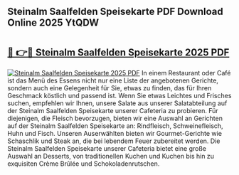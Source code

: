 ## Steinalm Saalfelden Speisekarte PDF Download Online 2025 YtQDW

# <h2><a href="http://gc5oaw.nevu.top/?p=Steinalm+Saalfelden+Speisekarte">🔗 👉🔴 Steinalm Saalfelden Speisekarte 2025 PDF</a></h2>

[![Steinalm Saalfelden Speisekarte 2025 PDF](https://i.imgur.com/dBaPXMq.png)](http://gc5oaw.nevu.top/?p=Steinalm+Saalfelden+Speisekarte)
In einem Restaurant oder Café ist das Menü des Essens nicht nur eine Liste der angebotenen Gerichte, sondern auch eine Gelegenheit für Sie, etwas zu finden, das für Ihren Geschmack köstlich und passend ist. Wenn Sie etwas Leichtes und Frisches suchen, empfehlen wir Ihnen, unsere Salate aus unserer Salatabteilung auf der Steinalm Saalfelden Speisekarte unserer Cafeteria zu probieren. Für diejenigen, die Fleisch bevorzugen, bieten wir eine Auswahl an Gerichten auf der Steinalm Saalfelden Speisekarte an: Rindfleisch, Schweinefleisch, Huhn und Fisch. Unseren Auserwählten bieten wir Gourmet-Gerichte wie Schaschlik und Steak an, die bei lebendem Feuer zubereitet werden. Die Steinalm Saalfelden Speisekarte unserer Cafeteria bietet eine große Auswahl an Desserts, von traditionellen Kuchen und Kuchen bis hin zu exquisiten Crème Brûlée und Schokoladenrutschen.
